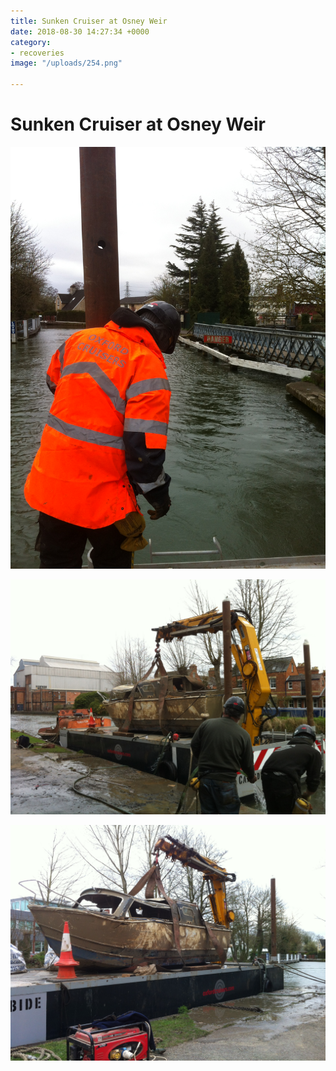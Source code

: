 ```yaml
---
title: Sunken Cruiser at Osney Weir
date: 2018-08-30 14:27:34 +0000
category:
- recoveries
image: "/uploads/254.png"

---
```

# Sunken Cruiser at Osney Weir

![](/uploads/251.JPG)

![](/uploads/252.JPG)

![](/uploads/254-1.JPG)